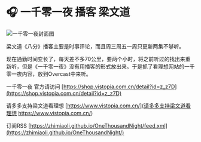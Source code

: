 # 🎧 一千零一夜 播客 梁文道

![一千零一夜封面图](http://cdn.vistopia.com.cn/1535342540956.png)

梁文道《八分》播客主要是时事评论，而且周三周五一周只更新两集不够听。

现在通勤时间变长了，每天差不多70公里，要两个小时，将之前听过的找出来重新听，但是《一千零一夜》没有用播客的形式放出来。于是抓了看理想网站的一千零一夜内容，放到Overcast中来听。

一千零一夜 官方请访问 [https://shop.vistopia.com.cn/detail?id=z_z7D](https://shop.vistopia.com.cn/detail?id=z_z7D)

请多多支持梁文道看理想 [https://www.vistopia.com.cn/](请多多支持梁文道看理想 https://www.vistopia.com.cn/)

订阅RSS [https://zhimiaoli.github.io/OneThousandNight/feed.xml](https://zhimiaoli.github.io/OneThousandNight/)

